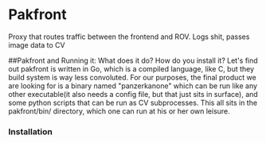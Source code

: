 # Pakfront
Proxy that routes traffic between the frontend and ROV. Logs shit, passes image data to CV

##Pakfront and Running it: What does it do? How do you install it? Let's find out
pakfront is written in Go, which is a compiled language, like C, but they build system is way less convoluted. For our purposes, the final product we are looking for is a binary named "panzerkanone" which can be run like any other executable(it also needs a config file, but that just sits in surface), and some python scripts that can be run as CV subprocesses. This all sits in the pakfront/bin/ directory, which one can run at his or her own leisure.

### Installation


